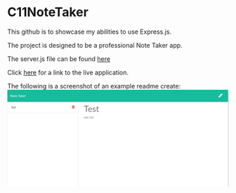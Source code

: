# C11NoteTaker

This github is to showcase my abilities to use Express.js.

The project is designed to be a professional Note Taker app.

The server.js file can be found [here](server.js)

Click [here](https://radiant-fjord-76658.herokuapp.com/) for a link to the live application.

The following is a screenshot of an example readme create: ![here](https://github.com/syedmtirmizi/C11NoteTaker/blob/main/public/assets/images/Screenshot.JPG?raw=true)
